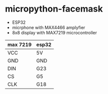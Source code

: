 # micropython-facemask

* ESP32
* micrphone with MAX4466 amplyfier
* 8x8 display with MAX7219 microcontroller

| max 7219 | esp32 |
|----------|-------|
| VCC      | 5V    |
| GND      | GND   |
| DIN      | G23   |
| CS       | G5    |
| CLK      | G18   |

